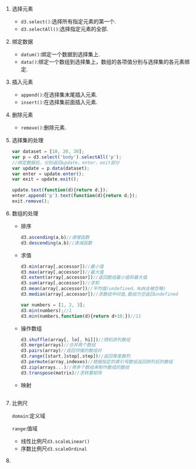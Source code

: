 1. 选择元素

   - `d3.select()`:选择所有指定元素的第一个.
   - `d3.selectAll()`:选择指定元素的全部.

2. 绑定数据

   - `datum()`:绑定一个数据到选择集上.
   - `data()`:绑定一个数组到选择集上，数组的各项值分别与选择集的各元素绑定.

3. 插入元素

   - `append()`:在选择集末尾插入元素.
   - `insert()`:在选择集前面插入元素.

4. 删除元素

   - `remove()`:删除元素.

5. 选择集的处理

   ```javascript
   var dataset = [10, 20, 30];
   var p = d3.select('body').selectAll('p');
   //绑定数据后，分别返回update，enter，exit部分
   var update = p.data(dataset);
   var enter = update.enter();
   var exit = update.exit();

   update.text(function(d){return d;});
   enter.append('p').text(function(d){return d;});
   exit.remove();
   ```

6. 数组的处理

   - 排序

     ```javascript
     d3.ascending(a,b)//递增函数
     d3.descending(a,b)//递减函数
     ```

   - 求值

     ````javascript
     d3.min(array[,accessor])//最小值
     d3.max(array[,accessor])//最大值
     d3.extent(array[,accessor])//返回数组最小值和最大值
     d3.sum(array[,accessor])//求和
     d3.mean(array[,accessor])//平均值(undefined、NaN会被忽略)
     d3.median(array[,accessor])//求数组中间值,数组为空返回undefined

     var numbers = [1, 2, 3];
     d3.min(numbers);//1
     d3.min(numbers,function(d){return d+10;})//11
     ````

   - 操作数组

     ```javascript
     d3.shuffle(array[, lo[, hi]])//随机排列数组
     d3.merge(arrays)//合并两个数组
     d3.pairs(array)//返回邻接的数组对
     d3.range([start,]stop[,step])//返回等差数列
     d3.permute(array,indexes)//根据指定的索引号数组返回排列后的数组
     d3.zip(arrays...)//用多个数组来制作数组的数组
     d3.transpose(matrix)//求转置矩阵
     ```

   - 映射

     ```javascript

     ```

7. 比例尺

   `domain`:定义域

   `range`:值域

   - 线性比例尺`d3.scaleLinear()`
   - 序数比例尺`d3.scaleOrdinal`

8. ​
















